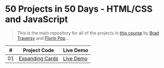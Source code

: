 # 50 Projects in 50 Days - HTML/CSS and JavaScript

> This is the main repository for all of the projects in [this course][course] by [Brad Traversy][brad] and [Florin Pop][florin]...

|  #  | Project Code                          | Live Demo                                                                                 |
| :-: | ------------------------------------- | ----------------------------------------------------------------------------------------- |
| 01  | [Expanding Cards](./expanding-cards/) | [Live Demo](https://muhammad-mamdouh99.github.io/50-Projects-In-50-Days/expanding-cards/) |

<!-- Links -->

[course]: https://www.udemy.com/course/50-projects-50-days
[brad]: https://www.udemy.com/user/brad-traversy/
[florin]: https://www.udemy.com/user/popflorin/

